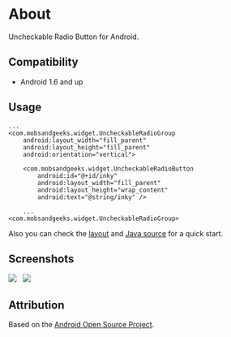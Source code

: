 About
=====

Uncheckable Radio Button for Android.

Compatibility
-------------

  - Android 1.6 and up

Usage
-----

    ...
    <com.mobsandgeeks.widget.UncheckableRadioGroup
        android:layout_width="fill_parent"
        android:layout_height="fill_parent"
        android:orientation="vertical">
        
        <com.mobsandgeeks.widget.UncheckableRadioButton
            android:id="@+id/inky"
            android:layout_width="fill_parent"
            android:layout_height="wrap_content"
            android:text="@string/inky" />
            
        ...
    <com.mobsandgeeks.widget.UncheckableRadioGroup>

Also you can check the [layout][layout-link] and [Java source][java-source] for a quick start.

Screenshots
-------------------
<img src="https://dl.dropbox.com/u/18586857/open-source/screenshots/urb-ss1.png"> &nbsp; <img src="https://dl.dropbox.com/u/18586857/open-source/screenshots/urb-ss2.png">

Attribution
-----------
Based on the [Android Open Source Project][android-project].

  [layout-link]: https://github.com/ragunathjawahar/uncheckable-radio-button/blob/master/res/layout/demo.xml
  [java-source]: https://github.com/ragunathjawahar/uncheckable-radio-button/blob/master/src/com/mobsandgeeks/widget/demo/DemoActivity.java
  [android-project]: http://source.android.com/
  
